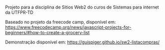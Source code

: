 Projeto para a disciplina de Sitios Web2 do curos de Sistemas para internet da UTFPR-TD

Baseado no projeto da freecode camp, disponível em: https://www.freecodecamp.org/news/javascript-projects-for-beginners/#how-to-create-a-grocery-list

Demonstração disponível em: https://guispiger.github.io/sw2-listacompras/